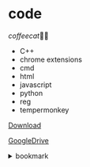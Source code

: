 # code
*coffeecat*🥳🎉

* C++
* chrome extensions
* cmd
* html
* javascript
* python
* reg
* tempermonkey

[Download](https://codeload.github.com/coffeecat123/code/zip/refs/heads/main)

[GoogleDrive](https://drive.google.com/drive/folders/1Hfx5Vy1fGsqtNIe9K2WrxYeAEmNy7sBE?usp=sharing)

<details><summary>bookmark</summary>

```js
javascript:(function() {
    alert("coffeecat");
})();
```
</details>

